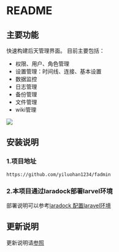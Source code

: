 # README
## 主要功能
快速构建后天管理界面。
目前主要包括：
- 权限、用户、角色管理
- 设置管理：时间线、连接、基本设置
- 数据监控
- 日志管理
- 备份管理
- 文件管理
- wiki管理

![](https://github.com/yiluohan1234/fadmin/tree/master/public/screenshot.png)
## 安装说明
### 1.项目地址
```
https://github.com/yiluohan1234/fadmin
```
### 2.本项目通过laradock部署larvel环境
部署说明可以参考[laradock 配置laravel环境](https://blog.csdn.net/yiluohan0307/article/details/80062899)
## 更新说明
更新说明请[参照](https://github.com/yiluohan1234/fadmin/blob/master/changlog.md)

